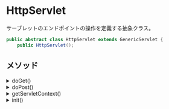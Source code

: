 # HttpServlet

サーブレットのエンドポイントの操作を定義する抽象クラス。

```java
public abstract class HttpServlet extends GenericServlet {
    public HttpServlet();
```

## メソッド

<details><summary>doGet()</summary>

### doGet()

`GET`リクエストを処理するメソッド

```java
protected void doGet(HttpServletRequest req, HttpServletResponse resp);

```

</details>

<details><summary>doPost()</summary>

### doPost()

`POST`リクエストを処理するメソッド

```java
protected void doPost(HttpServletRequest req, HttpServletResponse resp);

```

</details>

<details><summary>getServletContext()</summary>

### getServletContext()

サーブレットのコンテキストを取得するメソッド。

```java
public ServletContext getServletContext();
```

</details>

<details><summary>init()</summary>

### init()

パスにアクセスされたときに共通して実行するメソッド

```java
@Override
public void init(ServletConfig config) throws ServletException {

```

</details>
